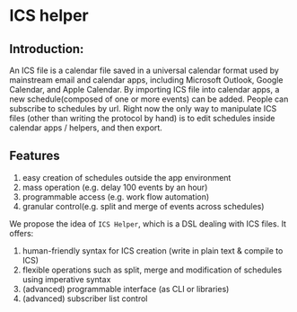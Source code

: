 # ICS helper 


## Introduction:
An ICS file is a calendar file saved in a universal calendar format used by mainstream email and calendar apps, including Microsoft Outlook, Google Calendar, and Apple Calendar. By importing ICS file into calendar apps, a new schedule(composed of one or more events) can be added. People can subscribe to schedules by url. Right now the only way to manipulate ICS files (other than writing the protocol by hand) is to edit schedules inside calendar apps / helpers, and then export.

## Features
1) easy creation of schedules outside the app environment
2) mass operation (e.g. delay 100 events by an hour) 
3) programmable access (e.g. work flow automation)
4) granular control(e.g. split and merge of events across schedules)

We propose the idea of `ICS Helper`, which is a DSL dealing with ICS files. It offers:

1) human-friendly syntax for ICS creation (write in plain text & compile to ICS)
2) flexible operations such as split, merge and modification of schedules using imperative syntax
3) (advanced) programmable interface (as CLI or libraries) 
4) (advanced) subscriber list control 
